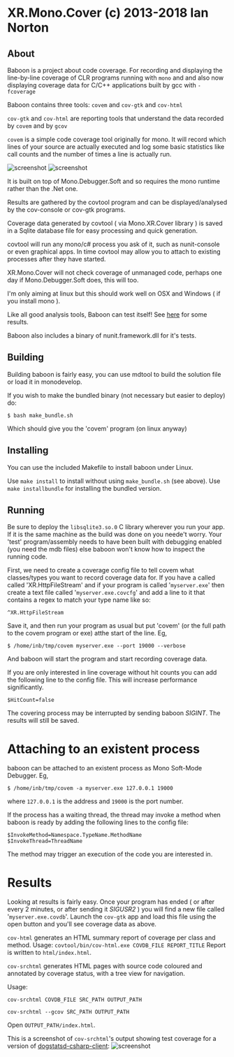 XR.Mono.Cover (c) 2013-2018 Ian Norton
==================================

About
------

Baboon is a project about code coverage. For recording and displaying the
line-by-line coverage of CLR programs running with `mono` and and also now
displaying coverage data for C/C++ applications built by gcc with `-fcoverage`

Baboon contains three tools: `covem` and `cov-gtk` and `cov-html`

`cov-gtk` and `cov-html` are reporting tools that understand the data recorded
by `covem` and by `gcov`

`covem` is a simple code coverage tool originally for mono. It will record
which lines of your source are actually executed and log some basic statistics
like call counts and the number of times a line is actually run.

![screenshot](https://raw.github.com/inorton/XR.Baboon/master/screenshots/baboon-001.png "Baboon C# Screenshot!")
![screenshot](https://raw.github.com/inorton/XR.Baboon/master/screenshots/baboon-c-coverage.png "Baboon GCov C Screenshot!")


It is built on top of Mono.Debugger.Soft and so requires the mono runtime
rather than the .Net one.

Results are gathered by the covtool program and can be displayed/analysed by
the cov-console or cov-gtk programs.

Coverage data generated by covtool ( via Mono.XR.Cover library ) is saved in a
Sqlite database file for easy processing and quick generation.

covtool will run any mono/c# process you ask of it, such as nunit-console or
even graphical apps. In time covtool may allow you to attach to existing
processes after they have started.

XR.Mono.Cover will not check coverage of unmanaged code, perhaps one day if
Mono.Debugger.Soft does, this will too.

I'm only aiming at linux but this should work well on OSX and Windows ( if you
install mono ).

Like all good analysis tools, Baboon can test itself! See [here](https://raw.github.com/inorton/XR.Baboon/master/covtool/selftest.html) for some
results.

Baboon also includes a binary of nunit.framework.dll for it's tests.

Building
---------

Building baboon is fairly easy, you can use mdtool to build the solution file or load it in
monodevelop.

If you wish to make the bundled binary (not necessary but easier to deploy) do:

`$ bash make_bundle.sh`

Which should give you the 'covem' program (on linux anyway)

Installing
-----------
You can use the included Makefile to install baboon under Linux. 

Use `make install` to install without using `make_bundle.sh` (see above).
Use `make installbundle` for installing the bundled version.

Running
--------

Be sure to deploy the `libsqlite3.so.0` C library wherever you run your app. If
it is the same machine as the build was done on you neede't worry. Your 'test'
program/assembly needs to have been built with debugging enabled (you need the
mdb files) else baboon won't know how to inspect the running code.

First, we need to create a coverage config file to tell covem what
classes/types you want to record coverage data for. If you have a called called
'XR.HttpFileStream' and if your program is called '`myserver.exe`' then create
a text file called '`myserver.exe.covcfg`' and add a line to it that contains a
regex to match your type name like so:

`^XR.HttpFileStream`

Save it, and then run your program as usual but put 'covem' (or the full path
to the covem program or exe) atthe start of the line. Eg,

`$ /home/inb/tmp/covem myserver.exe --port 19000 --verbose`

And baboon will start the program and start recording coverage data.

If you are only interested in line coverage without hit counts you can add the
following line to the config file. This will increase performance
significantly.

`$HitCount=false`

The covering process may be interrupted by sending baboon _SIGINT_. The results
will still be saved.

Attaching to an existent process
=================================

baboon can be attached to an existent process as Mono Soft-Mode Debugger. Eg,

`$ /home/inb/tmp/covem -a myserver.exe 127.0.0.1 19000`

where `127.0.0.1` is the address and `19000` is the port number.

If the process has a waiting thread, the thread may invoke a method when baboon
is ready by adding the following lines to the config file:

```
$InvokeMethod=Namespace.TypeName.MethodName
$InvokeThread=ThreadName
```

The method may trigger an execution of the code you are interested in.

Results
========

Looking at results is fairly easy. Once your program has ended ( or after every
2 minutes, or after sending it _SIGUSR2_ ) you will find a new file called
'`myserver.exe.covdb`'. Launch the `cov-gtk` app and load this file using the
open button and you'll see coverage data as above.

`cov-html` generates an HTML summary report of coverage per class and method.
Usage: ``` covtool/bin/cov-html.exe COVDB_FILE REPORT_TITLE ``` Report is
written to `html/index.html`.

`cov-srchtml` generates HTML pages with source code coloured and annotated by
coverage status, with
a tree view for navigation. 

Usage:
```
cov-srchtml COVDB_FILE SRC_PATH OUTPUT_PATH

cov-srchtml --gcov SRC_PATH OUTPUT_PATH

```
Open `OUTPUT_PATH/index.html`.

This is a screenshot of `cov-srchtml`'s output showing test coverage for a version of [dogstatsd-csharp-client](https://github.com/DataDog/dogstatsd-csharp-client):
![screenshot](https://raw.github.com/nearmap/XR.Baboon/colourised-source/screenshots/cov-srchtml.png "cov-srchtml output screenshot")
